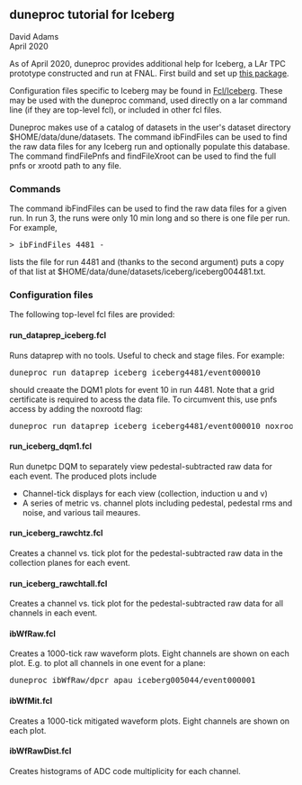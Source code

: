 ## duneproc tutorial for Iceberg

David Adams   
April 2020

As of April 2020, duneproc provides additional help for Iceberg,
a LAr TPC prototype constructed and run at FNAL.
First build and set up [this package](../README.md).

Configuration files specific to Iceberg may be found in
[Fcl/Iceberg](../Fcl/Iceberg).
These may be used with the duneproc command, used directly
on a lar command line (if they are top-level fcl),
or included in other fcl files.

Duneproc makes use of a
catalog of datasets in the user&apos;s dataset directory
$HOME/data/dune/datasets.
The command ibFindFiles can be used to find the raw data files for
any Iceberg run and optionally populate this database.
The command findFilePnfs and findFileXroot can be used to find
the full pnfs or xrootd path to any file.

### Commands

The command ibFindFiles can be used to find the raw data files for a given run.
In run 3, the runs were only 10 min long and so there is one file per run. For
example,
<pre>
> ibFindFiles 4481 -
</pre>
lists the file for run 4481 and (thanks to the second argument) puts
a copy of that list at $HOME/data/dune/datasets/iceberg/iceberg004481.txt.

### Configuration files

The following top-level fcl files are provided:

#### run_dataprep_iceberg.fcl
Runs dataprep with no tools. Useful to check and stage files. For example:
<pre>
duneproc run_dataprep_iceberg iceberg4481/event000010
</pre>
should creaate the DQM1 plots for event 10 in run 4481.
Note that a grid certificate is required to acess the data file.
To circumvent this, use pnfs access by adding the noxrootd flag:
<pre>
duneproc run_dataprep_iceberg iceberg4481/event000010 noxrootd
</pre>

#### run_iceberg_dqm1.fcl
Run dunetpc DQM to separately view pedestal-subtracted raw data for each event.
The produced plots include
* Channel-tick displays for each view (collection, induction u and v)
* A series of metric vs. channel plots including pedestal, pedestal rms and noise,
and various tail meaures.

#### run_iceberg_rawchtz.fcl
Creates a channel vs. tick plot for the pedestal-subtracted raw data in
the collection planes for each event.

#### run_iceberg_rawchtall.fcl
Creates a channel vs. tick plot for the pedestal-subtracted raw data
for all channels in each event.

#### ibWfRaw.fcl
Creates a 1000-tick raw waveform plots. Eight channels are shown on each plot.
E.g. to plot all channels in one event for a plane:
<pre>
duneproc ibWfRaw/dpcr_apau iceberg005044/event000001
</pre>

#### ibWfMit.fcl
Creates a 1000-tick mitigated waveform plots. Eight channels are shown on each plot.

#### ibWfRawDist.fcl
Creates histograms of ADC code multiplicity for each channel.
